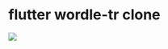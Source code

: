 # flutter wordle-tr clone

<img src="https://github.com/right7ctrl/wordle-clone-flutter/blob/main/ss.jpeg">
